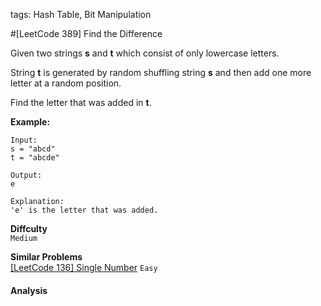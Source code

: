 tags: Hash Table, Bit Manipulation

#[LeetCode 389] Find the Difference

Given two strings **s** and **t** which consist of only lowercase letters.

String **t** is generated by random shuffling string **s** and then add one more letter at a random position.

Find the letter that was added in **t**.

**Example:**

    Input:
    s = "abcd"
    t = "abcde"
    
    Output:
    e
    
    Explanation:
    'e' is the letter that was added.


**Diffculty**  
`Medium`

**Similar Problems**  
[[LeetCode 136] Single Number]() `Easy`


#### Analysis



